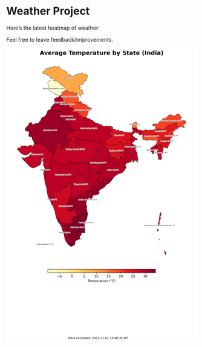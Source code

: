 # Weather Project

Here’s the latest heatmap of weather:

Feel free to leave feedback/improvements.

![India Heatmap](docs/assets/india_heatmap.png?v=05DC9A)
